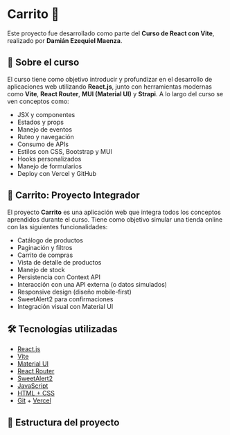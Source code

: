 # Carrito 🚀

Este proyecto fue desarrollado como parte del **Curso de React con Vite**, realizado por **Damián Ezequiel Maenza**.

## 🧠 Sobre el curso

El curso tiene como objetivo introducir y profundizar en el desarrollo de aplicaciones web utilizando **React.js**, junto con herramientas modernas como **Vite**, **React Router**, **MUI (Material UI)** y **Strapi**. A lo largo del curso se ven conceptos como:

- JSX y componentes
- Estados y props
- Manejo de eventos
- Ruteo y navegación
- Consumo de APIs
- Estilos con CSS, Bootstrap y MUI
- Hooks personalizados
- Manejo de formularios
- Deploy con Vercel y GitHub

## 🧩 Carrito: Proyecto Integrador

El proyecto **Carrito** es una aplicación web que integra todos los conceptos aprendidos durante el curso. Tiene como objetivo simular una tienda online con las siguientes funcionalidades:

- Catálogo de productos
- Paginación y filtros
- Carrito de compras
- Vista de detalle de productos
- Manejo de stock
- Persistencia con Context API
- Interacción con una API externa (o datos simulados)
- Responsive design (diseño mobile-first)
- SweetAlert2 para confirmaciones
- Integración visual con Material UI

## 🛠️ Tecnologías utilizadas

- [React.js](https://react.dev/)
- [Vite](https://vitejs.dev/)
- [Material UI](https://mui.com/)
- [React Router](https://reactrouter.com/)
- [SweetAlert2](https://sweetalert2.github.io/)
- [JavaScript](https://developer.mozilla.org/es/docs/Web/JavaScript)
- [HTML + CSS](https://developer.mozilla.org/es/docs/Web)
- [Git](https://git-scm.com/) + [Vercel](https://vercel.com/)

## 📁 Estructura del proyecto
